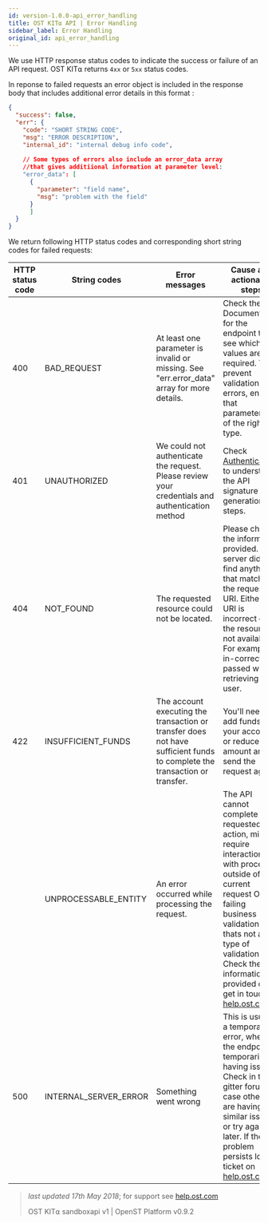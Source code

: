 ```yaml
---
id: version-1.0.0-api_error_handling
title: OST KIT⍺ API | Error Handling
sidebar_label: Error Handling
original_id: api_error_handling
---
```


We use HTTP response status codes to indicate the success or failure of an API request. OST KIT⍺ returns `4xx` or `5xx` status codes.

In reponse to failed requests an error object is included in the response body that includes additional error details in this format : 

```json
{
  "success": false,
  "err": {
    "code": "SHORT STRING CODE",
    "msg": "ERROR DESCRIPTION",
    "internal_id": "internal debug info code",
    
    // Some types of errors also include an error_data array 
    //that gives additiional information at parameter level:
    "error_data": [
      {
        "parameter": "field name",
        "msg": "problem with the field"
      }
      ]
  }
}
```

We return following HTTP status codes and corresponding short string codes for failed requests:

| HTTP status code | String codes | Error messages | Cause and actionable steps |
|------------------|--------------|---------------|--------------|
| 400 | BAD_REQUEST  | At least one parameter is invalid or missing. See "err.error_data" array for more details. |  Check the API Documentation for the endpoint to see which values are required. To prevent validation errors, ensure that parameters are of the right type.| 
| 401 | UNAUTHORIZED | We could not authenticate the request. Please review your credentials and authentication method |   Check [<u>Authentication</u>](/docs/api_authentication.html) to understand the API signature generation steps.
| 404 | NOT_FOUND    | The requested resource could not be located. | Please check the information provided. The server did not find anything that matches the request URI. Either the URI is incorrect or the resource is not available. For example, in-correct 'id' passed while retrieving a user. |
| 422 | INSUFFICIENT_FUNDS | The account executing the transaction or transfer does not have sufficient funds to complete the transaction or transfer. |  You'll need to add funds to your account or reduce the amount and send the request again. | 
|     | UNPROCESSABLE_ENTITY | An error occurred while processing the request.  |  The API cannot complete the requested action, might require interaction with processes outside of the current request OR is failing business validations thats not a 400 type of validation. Check the information provided or get in touch on [help.ost.com](help.ost.com)|
| 500 | INTERNAL_SERVER_ERROR | Something went wrong | This is usually a temporary error, when the endpoint is temporarily having issues. Check in the gitter forums in case others are having similar issues or try again later. If the problem persists log a ticket on [help.ost.com](help.ost.com) | 


>_last updated 17th May 2018_; for support see [help.ost.com](https://help.ost.com/support/home)
>
> OST KIT⍺ sandboxapi v1 | OpenST Platform v0.9.2
